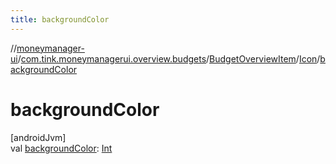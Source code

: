 ```yaml
---
title: backgroundColor
---
```

//[moneymanager-ui](../../../../index.html)/[com.tink.moneymanagerui.overview.budgets](../../index.html)/[BudgetOverviewItem](../index.html)/[Icon](index.html)/[backgroundColor](background-color.html)



# backgroundColor



[androidJvm]\
val [backgroundColor](background-color.html): [Int](https://kotlinlang.org/api/latest/jvm/stdlib/kotlin/-int/index.html)





